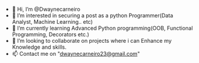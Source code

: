 - 👋 Hi, I’m @Dwaynecarneiro
- 👀 I’m interested in securing a post as a python Programmer(Data Analyst, Machine Learning.. etc)
- 🌱 I’m currently learning Advanced Python programming(OOB, Functional Programming, Decorators etc.)
- 💞️ I’m looking to collaborate on projects where i can Enhance my Knowledge and skills.
- 📫 Contact me on "dwaynecarneiro23@gmail.com"

<!---
Dwaynecarneiro/Dwaynecarneiro is a ✨ special ✨ repository because its `README.md` (this file) appears on your GitHub profile.
You can click the Preview link to take a look at your changes.
--->
